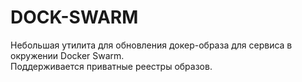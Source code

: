 # DOCK-SWARM

Небольшая утилита для обновления докер-образа для сервиса в окружении Docker Swarm.  
Поддерживается приватные реестры образов.   